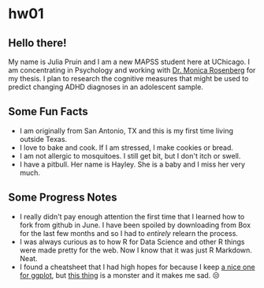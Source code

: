 # hw01
## Hello there! 

My name is Julia Pruin and I am a new MAPSS student here at UChicago. I am concentrating in Psychology and working with [Dr. Monica Rosenberg](https://psychology.uchicago.edu/directory/monica-rosenberg) for my thesis. I plan to research the cognitive measures that might be used to predict changing ADHD diagnoses in an adolescent sample. 

## Some Fun Facts

 - I am originally from San Antonio, TX and this is my first time living outside Texas.
 - I love to bake and cook. If I am stressed, I make cookies or bread.
 - I am not allergic to mosquitoes. I still get bit, but I don't itch or swell.
 - I have a pitbull. Her name is Hayley. She is a baby and I miss her very much.

## Some Progress Notes
 - I really didn't pay enough attention the first time that I learned how to fork from github in June. I have been spoiled by downloading from Box for the last few months and so I had to *entirely* relearn the process.
 - I was always curious as to how R for Data Science and other R things were made pretty for the web. Now I know that it was just R Markdown. Neat.
 - I found a cheatsheet that I had high hopes for because I keep [a nice one for ggplot](https://rstudio.com/wp-content/uploads/2015/03/ggplot2-cheatsheet.pdf), but [this thing](https://rstudio.com/wp-content/uploads/2016/03/rmarkdown-cheatsheet-2.0.pdf?_ga=2.40532778.94379362.1601512842-120555137.1591728115) is a monster and it makes me sad. :unamused: